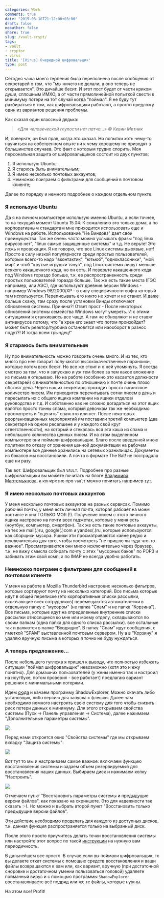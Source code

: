 ```yaml
---
categories: Work
comments: true
date: "2015-06-18T21:12:00+03:00"
draft: false
noauthor: false
share: true
slug: /vault-crypt/
tags:
- vault
- cryptor
- virus
title: '[Virus] Очередной шифровальщик'
type: post
---
```


Сегодня чаша моего терпения была переполнена после сообщения от секретарей о том, что "мы ничего не делали, а оно теперь не открывается". Это дичайше бесит. И этот пост будет от части криком души, сплошным ИМХО, а от части прямолинейной попыткой свести к минимуму потери на тот случай когда "поймал". Я не буду тут разбираться в том, как шифровальщики работают, а просто предложу один из вариантов решения проблемы.

Как сказал один классный дядька:

> *«Для человеческой глупости нет патча…» © Кевин Митник*

И, поверьте, он был прав, когда это сказал. Но попытки хоть чему-то научиться на собственном опыте ни к чему хорошему не приводят в большинстве случаев. Это факт с которым трудно спорить. Моя персональная защита от шифровальщиков состоит из двух пунктов:

1.  Я использую Ubuntu;
2.  Я старюсь быть внимательным;
3.  Я имею несколько почтовых аккаунтов;
4.  Немножко поиграем с фильтрами для сообщений в почтовом клиенте;

Далее по порядку и немного подробнее о каждом отдельном пункте.

### **Я использую Ubuntu**

Да я на личном компьютере использую именно Ubuntu, а если точнее, то на текущий момент Ubuntu 15.04. К сожалению это только дома, а по корпоративным стандартам мне приходится использовать еще и Windows на работе. Использование "Не Виндовз" дает свои преимущества. Так же очень часто можно услышать фразы "под linux вирусов нет", "linux самые защищенные системы" и т.д. Не верьте! Это ложь и провокация. Я не говорю, что все Linux системы дырявые, нет! Просто в силу низкой популярности среди простых пользователей, которым всего-то надо "вконтактик", "ютьюб", "одноклассники", "мой мир" и чтоб "крутые игрушки тянул", под Linux системы пишут меньше всякого какашечного кода, но он есть. И поверьте какашечного кода под Windows гораздо больше, т.к. ее распространенность среди простых пользователей гораздо больше. Так же есть такие места (ГЭС например, или АЭС), где используют древние версии Windows - например Windows 98/2000/XP - в силу специфичности софта который там используется. Переписывать его никто не хочет и не станет. И даже больше скажу, там сразу после установки Винды отключают обновления системы. Причина?! Ответ прост - После некоторых обновлений системы семейства Windows могут умереть. И с этими ситуациями я сталкиваюсь все чаще. А там не обновляют и не ставят антивирусов потому, что "а хрен его знает что потом произойдет? может быть реактор/турбина остановятся или наооборот в разнос подут?! И тогда всем трындец!"

### **Я стараюсь быть внимательным**

Ну про внимательность можно говорить очень много. И из тех, кто много про нее говорит получаются высококачественные параноики, которые потом всех бесят. Но все же стоит и о ней упомянуть. Я всегда смотрю за тем, что я запускаю и уж тем более за тем какое вложение из письма я открываю. Но на работе (особенно это касается должности секретарей) с внимательностью по отношению к почте очень плохо обстоят дела. Через наших секретарш проходит просто гигантское количество писем. Им приходится перечитывать сотни писем в день и пересылать их с общего ящика компании на ящики отделов/руководства и т.д. И собственно как не сложно догадаться на этот ящик валятся просто тонны спама, который девочкам так же необходимо просмотреть и "оценить" спам это или нет. После некоторых реорганизационных мероприятий им поставили третий компьютер (два секретаря на одном ресепшене и у каждого свой круг ответственности), на который и стекалась вся эта каша из спама и небольшого количества ценных писем. И на этом выделенном компьютере они поймали шифровальщик. Благо после введенной мною политики по отказу от хранения ценной документации на рабочем компьютере все данные хранились на сетевых хранилищах. Документы из бэкапов мы восстановили. А почта в формате The Bat! не пострадала еще ни разу.

Так вот. Шифровальщик был `VAULT`. Подробнее про разные шифровальщики вы можете почитать на блоге [Владимира Мартемьянова,](http://vmartyanov.ru/) а конкретно про `vault` можно почитать например [тут](http://forum.drweb.com/index.php?showtopic=320137).

### **Я имею несколько почтовых аккаунтов**

У меня несколько почтовых аккаунтов на разных сервисах. Помимо рабочей почты, у меня есть личная почта, которая рабоает на моем хостинге и она ТОЛЬКО МОЯ (!). Получение писем с этого личного ящика настроено на почти всех гаджетах, которые у меня есть (ноутбук, компьютер, смартфон). Так же есть такие почтовые аккаунты, на тех же mail(.)ru, google(.)com и yandex(.)ru, которые используются как сборщики мусора. Ящики эти просматриваются кайне редко и исключительно для того, чтобы посмотреть "не пришло ли туда что-то важное". Просматриваются они мною исключительно через браузер, т.к. не вижу смысла собирать почту с этих "мусорных баков" по POP3 и забивать этим свой комп, а по IMAP не всегда удобно работать.

### **Немножко поиграем с фильтрами для сообщений в почтовом клиенте**

У меня на работе в Mozilla Thunderbird настроено несколько фильтров, которые сортируют почту на несколько категорий. Все письма которые идут в общей переписке (это корпоративные списки рассылки, включающие всех сотрудников) перемещаются автоматически в отдельную папку с "мусором" (не папка "Спам" и не папка "Корзина"). Все письма, которые идут на определенные внутренние списки рассылки относящиеся ко мне или моему отделу, складываются по своим папкам (одна папка для одного списка рассылки). все остальные так и валяются в папке "Входящие". В папку "Спам" идут сообщения, с пметкой "SPAM" выставленной почтовым сервером. Ну а в "Корзину" я удаляю вручную письма в которых я точно не буду нуждаться.

### **А теперь предложение...**

После небольшего гуглежа я пришел к выводу, что полностью избежать ситуации "поймал шифровальщик" невозможно (хотя это и ежу понятно). Для домашних пользователей (у жены именно так и настроил на ноутбуке, потом проверил - все работает) предлагаю вариант решения с минимальными потерями.

Идем [сюда](http://www.shadowexplorer.com/downloads.html) и качаем программу ShadowExplorer. Можно скачать либо установщик, либо версию для запуска с флешки. Далее нам необходимо немного настроить свою систему для того чтобы снизить риск потери данных к минимуму. Для этого открываем свойства системы (Пуск -> Панель управления -> Система), далее нажимаем "Дополнительные параметры системы".

![](https://jtprog.ru/wp-content/uploads/2015/06/SysInfo.png)

Перед нами откроется окно "Свойства системы" где мы открываем вкладку "Защита системы":

![](https://jtprog.ru/wp-content/uploads/2015/06/SysInfo2.png)

Вот тут то мы и настраиваем самое важное: включаем функцию восстановления системы и задаем объем резервируемый для восстановления наших данных. Выбираем диск и нажимаем копку "Настроить".

![](https://jtprog.ru/wp-content/uploads/2015/06/SysInfo3.png)

Отмечаем пункт "Восстановить параметры системы и предыдущие версии файлов", как показано на скриншоте. Это для надежности так сказать :-). Но можно и выбрать второй пункт "Восстановить только предыдущие версии файлов".

Эти действие необходимо проделать для каждого из доступных дисков, т.к. данная функция распространяется только на выбранный диск.

После этого просто приучитесь делать точки восстановления системы или настройте этот вопрос по такой [инструкции](https://jtprog.ru/windows-restore-point/) на нужную вам периодичность.

В дальнейшем все просто. В случае если вы поймали шифровальщик, то вы делаете откат системы с помощью средств восстановления и ваши файлы возвращаются к вам или, как вариант, вручную (при достаточной сноровке и достаточном умении пользоваться головой) удаляете пойманный вирус и с помощью программы `ShadowExplorer` восстанавливаете всё подряд или же те файлы, которые нужны.

На этом все! Profit!
